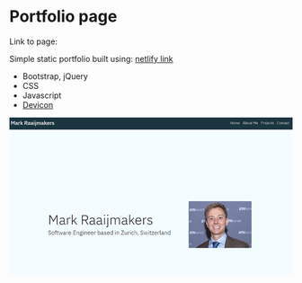 # Portfolio page

Link to page: 

Simple static portfolio built using: [netlify link](https://mark-r.netlify.app/)

- Bootstrap, jQuery
- CSS
- Javascript
- [Devicon](https://konpa.github.io/devicon/)

![Alt text](portfolio_screenshots/this_website.jpg?raw=true "Portfolio Screenshot")